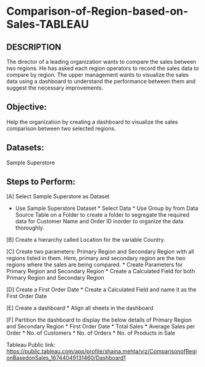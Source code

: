 # Comparison-of-Region-based-on-Sales-TABLEAU
## DESCRIPTION

The director of a leading organization wants to compare the sales between two regions. He has asked each region operators to record the sales data to compare by region. The upper management wants to visualize the sales data using a dashboard to understand the performance between them and suggest the necessary improvements.

## Objective:  
Help the organization by creating a dashboard to visualize the sales comparison between two selected regions.

## Datasets:
Sample Superstore

## Steps to Perform:

[A] Select Sample Superstore as Dataset
* Use Sample Superstore Dataset * Select Data * Use Group by from Data Source Table on a Folder to create a folder to segregate the required data for Customer Name and Order ID inorder to organize the data thoroughly.

[B] Create a hierarchy called Location for the variable Country.

[C] Create two parameters: Primary Region and Secondary Region with all regions listed in them. Here, primary and secondary region are the two regions where the sales are being compared. * Create Parameters for Primary Region and Secondary Region * Create a Calculated Field for both Primary Region and Secondary Region

[D] Create a First Order Date * Create a Calculated Field and name it as the First Order Date

[E] Create a dashboard * Align all sheets in the dashboard

[F] Partition the dashboard to display the below details of Primary Region and Secondary Region * First Order Date * Total Sales * Average Sales per Order * No. of Customers * No. of Orders * No. of Products in Sale

Tableau Public link: https://public.tableau.com/app/profile/shaina.mehta/viz/ComparisonofRegionBasedonSales_16744049131460/Dashboard1
